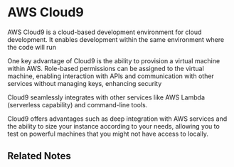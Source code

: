 # AWS Cloud9
AWS Cloud9 is a cloud-based development environment for cloud development. It enables development within the same environment where the code will run

One key advantage of Cloud9 is the ability to provision a virtual machine within AWS. Role-based permissions can be assigned to the virtual machine, enabling interaction with APIs and communication with other services without managing keys, enhancing security

Cloud9 seamlessly integrates with other services like AWS Lambda (serverless capability) and command-line tools.

Cloud9 offers advantages such as deep integration with AWS services and the ability to size your instance according to your needs, allowing you to test on powerful machines that you might not have access to locally.

## Related Notes